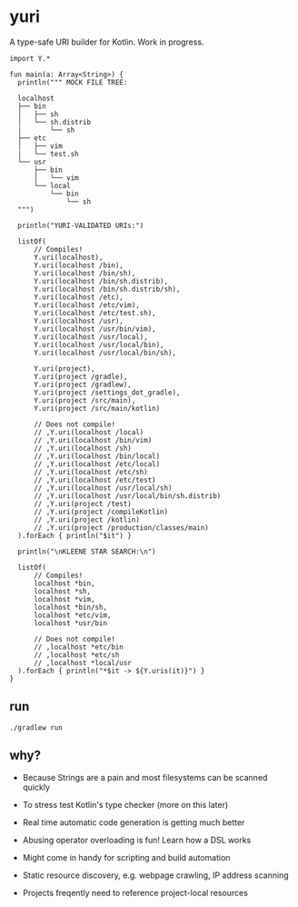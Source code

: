# yuri

A type-safe URI builder for Kotlin. Work in progress.

```
import Y.*

fun main(a: Array<String>) {
  println(""" MOCK FILE TREE:

  localhost
  ├── bin
  │   ├── sh
  │   └── sh.distrib
  |       └── sh
  ├── etc
  │   ├── vim
  |   └── test.sh
  └── usr
      ├── bin
      │   └── vim
      └── local
          └── bin
              └── sh
  """)

  println("YURI-VALIDATED URIs:")

  listOf(
      // Compiles!
      Y.uri(localhost),
      Y.uri(localhost /bin),
      Y.uri(localhost /bin/sh),
      Y.uri(localhost /bin/sh.distrib),
      Y.uri(localhost /bin/sh.distrib/sh),
      Y.uri(localhost /etc),
      Y.uri(localhost /etc/vim),
      Y.uri(localhost /etc/test.sh),
      Y.uri(localhost /usr),
      Y.uri(localhost /usr/bin/vim),
      Y.uri(localhost /usr/local),
      Y.uri(localhost /usr/local/bin),
      Y.uri(localhost /usr/local/bin/sh),

      Y.uri(project),
      Y.uri(project /gradle),
      Y.uri(project /gradlew),
      Y.uri(project /settings_dot_gradle),
      Y.uri(project /src/main),
      Y.uri(project /src/main/kotlin)

      // Does not compile!
      // ,Y.uri(localhost /local)
      // ,Y.uri(localhost /bin/vim)
      // ,Y.uri(localhost /sh)
      // ,Y.uri(localhost /bin/local)
      // ,Y.uri(localhost /etc/local)
      // ,Y.uri(localhost /etc/sh)
      // ,Y.uri(localhost /etc/test)
      // ,Y.uri(localhost /usr/local/sh)
      // ,Y.uri(localhost /usr/local/bin/sh.distrib)
      // ,Y.uri(project /test)
      // ,Y.uri(project /compileKotlin)
      // ,Y.uri(project /kotlin)
      // ,Y.uri(project /production/classes/main)
  ).forEach { println("$it") }

  println("\nKLEENE STAR SEARCH:\n")

  listOf(
      // Compiles!
      localhost *bin,
      localhost *sh,
      localhost *vim,
      localhost *bin/sh,
      localhost *etc/vim,
      localhost *usr/bin

      // Does not compile!
      // ,localhost *etc/bin
      // ,localhost *etc/sh
      // ,localhost *local/usr
  ).forEach { println("*$it -> ${Y.uris(it)}") }
}
```


## run

`./gradlew run`

## why?

- Because Strings are a pain and most filesystems can be scanned quickly

- To stress test Kotlin's type checker (more on this later)

- Real time automatic code generation is getting much better

- Abusing operator overloading is fun! Learn how a DSL works

- Might come in handy for scripting and build automation

- Static resource discovery, e.g. webpage crawling, IP address scanning

- Projects freqently need to reference project-local resources
